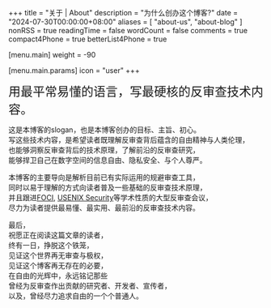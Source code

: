 +++
title = "关于 | About"
description = "为什么创办这个博客?"
date = "2024-07-30T00:00:00+08:00"
aliases = [ "about-us", "about-blog" ]
nonRSS = true
readingTime = false
wordCount = false
comments = true
compact4Phone = true
betterList4Phone = true

[menu.main]
weight = -90

  [menu.main.params]
  icon = "user"
+++
<style>@media (max-width:768px){#slogan{display:none}}@media (min-width:768px){#slogan-phone{display:none}}</style>
<font size=4 id="slogan-phone"><b>用最平常易懂的语言，<br />写最硬核的反审查技术内容。</b></font>
<font size=5 id="slogan">用最平常易懂的语言，写最硬核的反审查技术内容。</font>

这是本博客的slogan，也是本博客创办的目标、主旨、初心。<br>
写这些技术内容，是希望读者既理解反审查背后蕴含的自由精神与人类伦理，<br>
也能够洞察反审查背后的技术原理，了解前沿的反审查研究，<br>
能够捍卫自己在数字空间的信息自由、隐私安全、与个人尊严。<br>

本博客的主要导向是解析目前已有实际运用的规避审查工具，<br>
同时以易于理解的方式向读者普及一些基础的反审查技术原理，<br>
并且跟进[FOCI](https://foci.community/), [USENIX Security](https://www.usenix.org/conference/usenixsecurity24)等学术性质的大型反审查会议，<br>
尽力为读者提供最易懂、最实用、最前沿的反审查技术内容。

最后，<br>
祝愿正在阅读这篇文章的读者，<br>
终有一日，挣脱这个铁笼，<br>
见证这个世界再无审查与极权，<br>
见证这个博客再无存在的必要，<br>
在自由的光辉中，永远铭记那些<br>
曾经为反审查作出贡献的研究者、开发者、宣传者，<br>
以及，曾经尽力追求自由的一个个普通人。
